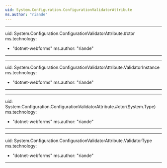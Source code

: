```yaml
---
uid: System.Configuration.ConfigurationValidatorAttribute
ms.author: "riande"
---
```


---
uid: System.Configuration.ConfigurationValidatorAttribute.#ctor
ms.technology: 
  - "dotnet-webforms"
ms.author: "riande"
---

---
uid: System.Configuration.ConfigurationValidatorAttribute.ValidatorInstance
ms.technology: 
  - "dotnet-webforms"
ms.author: "riande"
---

---
uid: System.Configuration.ConfigurationValidatorAttribute.#ctor(System.Type)
ms.technology: 
  - "dotnet-webforms"
ms.author: "riande"
---

---
uid: System.Configuration.ConfigurationValidatorAttribute.ValidatorType
ms.technology: 
  - "dotnet-webforms"
ms.author: "riande"
---
